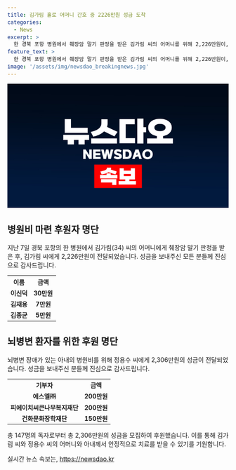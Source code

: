 ```yaml
---
title: 김가림 홀로 어머니 간호 중 2226만원 성금 도착
categories:
  - News
excerpt: >
  한 경북 포항 병원에서 췌장암 말기 판정을 받은 김가림 씨의 어머니를 위해 2,226만원이, 뇌병변 장애가 있는 아내의 병원비를 위해 정용수 씨가 2,306만원의 성금을 받았다. 두 가정의 어려움에 돈을 보내준 사람들 명단이 공개되며, 이에 감동한 사람들이 이들에게 성금을 지원하고 있다. 두 사건은 누구나 공감하며 적극적인 도움을 주고 싶어하는 분위기를 형성하고 있다.
feature_text: >
  한 경북 포항 병원에서 췌장암 말기 판정을 받은 김가림 씨의 어머니를 위해 2,226만원이, 뇌병변 장애가 있는 아내의 병원비를 위해 정용수 씨가 2,306만원의 성금을 받았다. 두 가정의 어려움에 돈을 보내준 사람들 명단이 공개되며, 이에 감동한 사람들이 이들에게 성금을 지원하고 있다. 두 사건은 누구나 공감하며 적극적인 도움을 주고 싶어하는 분위기를 형성하고 있다.
image: '/assets/img/newsdao_breakingnews.jpg'
---
```


<p><img src="/assets/img/newsdao_breakingnews.jpg" alt="koreaapp 속보" /></p>

<h2 data-ke-size="size26">병원비 마련 후원자 명단</h2>

<p data-ke-size="size16">지난 7일 경북 포항의 한 병원에서 김가림(34) 씨의 어머니에게 췌장암 말기 판정을 받은 후, 김가림 씨에게 2,226만원이 전달되었습니다. 성금을 보내주신 모든 분들께 진심으로 감사드립니다.</p>

<table>
  <tr>
    <th>이름</th>
    <th>금액</th>
  </tr>
  <tr>
    <td style="text-align: center; height: 17px;"><b>이신덕</b></td>
    <td style="text-align: center; height: 17px;"><b>30만원</b></td>
  </tr>
  <tr>
    <td style="text-align: center; height: 17px;"><b>김재용</b></td>
    <td style="text-align: center; height: 17px;"><b>7만원</b></td>
  </tr>
  <tr>
    <td style="text-align: center; height: 17px;"><b>김종균</b></td>
    <td style="text-align: center; height: 17px;"><b>5만원</b></td>
  </tr>
  <!-- 나머지 명단 생략 -->
</table>

<h2 data-ke-size="size26">뇌병변 환자를 위한 후원 명단</h2>

<p data-ke-size="size16">뇌병변 장애가 있는 아내의 병원비를 위해 정용수 씨에게 2,306만원의 성금이 전달되었습니다. 성금을 보내주신 분들께 진심으로 감사드립니다.</p>

<table>
  <tr>
    <th>기부자</th>
    <th>금액</th>
  </tr>
  <tr>
    <td style="text-align: center; height: 17px;"><b>에스엘㈜</b></td>
    <td style="text-align: center; height: 17px;"><b>200만원</b></td>
  </tr>
  <tr>
    <td style="text-align: center; height: 17px;"><b>피에이치씨큰나무복지재단</b></td>
    <td style="text-align: center; height: 17px;"><b>200만원</b></td>
  </tr>
  <tr>
    <td style="text-align: center; height: 17px;"><b>건화문화장학재단</b></td>
    <td style="text-align: center; height: 17px;"><b>150만원</b></td>
  </tr>
  <!-- 나머지 명단 생략 -->
</table>

<p data-ke-size="size16">총 147명의 독자로부터 총 2,306만원의 성금을 모집하여 후원했습니다. 이를 통해 김가림 씨와 정용수 씨의 어머니와 아내께서 안정적으로 치료를 받을 수 있기를 기원합니다.</p>
실시간 뉴스 속보는, <a href="https://newsdao.kr" rel="dofollow">https://newsdao.kr</a>


